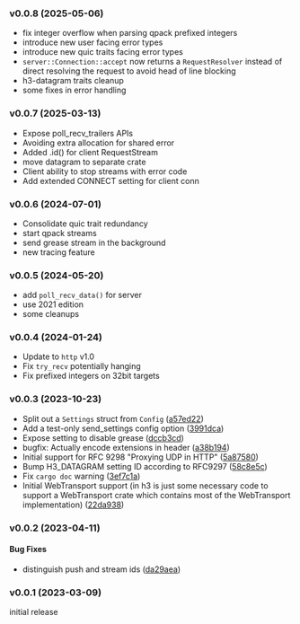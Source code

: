 ### v0.0.8 (2025-05-06)
* fix integer overflow when parsing qpack prefixed integers
* introduce new user facing error types 
* introduce new quic traits facing error types
* `server::Connection::accept` now returns a  `RequestResolver` instead of direct resolving the request to avoid head of line blocking
* h3-datagram traits cleanup
* some fixes in error handling 

### v0.0.7 (2025-03-13)
* Expose poll_recv_trailers APIs
* Avoiding extra allocation for shared error
* Added .id() for client RequestStream
* move datagram to separate crate
* Client ability to stop streams with error code
* Add extended CONNECT setting for client conn

### v0.0.6 (2024-07-01)
* Consolidate quic trait redundancy
* start qpack streams 
* send grease stream in the background
* new tracing feature

### v0.0.5 (2024-05-20)
* add `poll_recv_data()` for server
* use 2021 edition
* some cleanups

### v0.0.4 (2024-01-24)

* Update to `http` v1.0
* Fix `try_recv` potentially hanging
* Fix prefixed integers on 32bit targets

### v0.0.3 (2023-10-23)

* Split out a `Settings` struct from `Config` ([a57ed22](https://github.com/hyperium/h3/commit/a57ed224ac5d17a635eb71eb6f83c1196f581a51))
* Add a test-only send_settings config option ([3991dca](https://github.com/hyperium/h3/commit/3991dcaf3801595e49d0bb7fb1649b4cf50292b7))
* Expose setting to disable grease ([dccb3cd](https://github.com/hyperium/h3/commit/dccb3cdae9d5a9d720fae5f774b53f0bd8a16019))
* bugfix: Actually encode extensions in header ([a38b194](https://github.com/hyperium/h3/commit/a38b194a2f00dc0b2b60564c299093204d349d7e))
* Initial support for RFC 9298 "Proxying UDP in HTTP" ([5a87580](https://github.com/hyperium/h3/commit/5a87580bd060b6a7d4dc625e990526d6998fda5c))
* Bump H3_DATAGRAM setting ID according to RFC9297 ([58c8e5c](https://github.com/hyperium/h3/commit/58c8e5cecb2b0c367d738989fe9c505936bc5ff3))
* Fix `cargo doc` warning ([3ef7c1a](https://github.com/hyperium/h3/commit/3ef7c1a37b635e8446322d8f8d3a68580a208ad8))
* Initial WebTransport support (in h3 is just some necessary code to support a WebTransport crate which contains most of the WebTransport implementation) ([22da938](https://github.com/hyperium/h3/commit/22da9387f19d724852b3bf1dfd7e66f0fd45cb81))


### v0.0.2 (2023-04-11)

#### Bug Fixes

* distinguish push and stream ids ([da29aea](https://github.com/hyperium/h3/commit/da29aea305d61146664189346b3718458cb9f4d6))


### v0.0.1 (2023-03-09)

initial release
